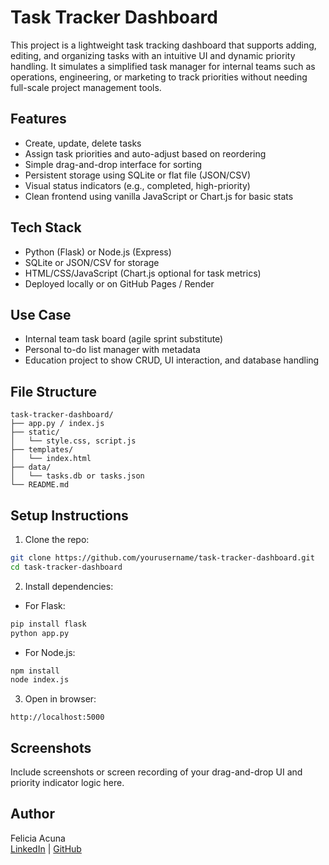 # Task Tracker Dashboard

This project is a lightweight task tracking dashboard that supports adding, editing, and organizing tasks with an intuitive UI and dynamic priority handling. It simulates a simplified task manager for internal teams such as operations, engineering, or marketing to track priorities without needing full-scale project management tools.

## Features

- Create, update, delete tasks
- Assign task priorities and auto-adjust based on reordering
- Simple drag-and-drop interface for sorting
- Persistent storage using SQLite or flat file (JSON/CSV)
- Visual status indicators (e.g., completed, high-priority)
- Clean frontend using vanilla JavaScript or Chart.js for basic stats

## Tech Stack

- Python (Flask) or Node.js (Express)
- SQLite or JSON/CSV for storage
- HTML/CSS/JavaScript (Chart.js optional for task metrics)
- Deployed locally or on GitHub Pages / Render

## Use Case

- Internal team task board (agile sprint substitute)
- Personal to-do list manager with metadata
- Education project to show CRUD, UI interaction, and database handling

## File Structure

```
task-tracker-dashboard/
├── app.py / index.js
├── static/
│   └── style.css, script.js
├── templates/
│   └── index.html
├── data/
│   └── tasks.db or tasks.json
└── README.md
```

## Setup Instructions

1. Clone the repo:
```bash
git clone https://github.com/yourusername/task-tracker-dashboard.git
cd task-tracker-dashboard
```

2. Install dependencies:
- For Flask:
```bash
pip install flask
python app.py
```
- For Node.js:
```bash
npm install
node index.js
```

3. Open in browser:
```
http://localhost:5000
```

## Screenshots

Include screenshots or screen recording of your drag-and-drop UI and priority indicator logic here.

## Author

Felicia Acuna  
[LinkedIn](https://www.linkedin.com/in/felicia-acuna) | [GitHub](https://github.com/fracuna1)
